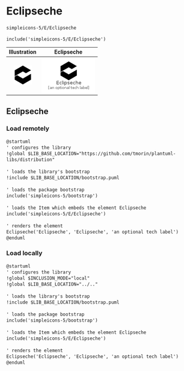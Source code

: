 # Eclipseche


```text
simpleicons-5/E/Eclipseche
```

```text
include('simpleicons-5/E/Eclipseche')
```



| Illustration | Eclipseche |
| :---: | :---: |
| ![illustration for Illustration](../../simpleicons-5/E/Eclipseche.png) | ![illustration for Eclipseche](../../simpleicons-5/E/Eclipseche.Local.png) |




## Eclipseche

### Load remotely
```plantuml
@startuml
' configures the library
!global $LIB_BASE_LOCATION="https://github.com/tmorin/plantuml-libs/distribution"

' loads the library's bootstrap
!include $LIB_BASE_LOCATION/bootstrap.puml

' loads the package bootstrap
include('simpleicons-5/bootstrap')

' loads the Item which embeds the element Eclipseche
include('simpleicons-5/E/Eclipseche')

' renders the element
Eclipseche('Eclipseche', 'Eclipseche', 'an optional tech label')
@enduml
```

### Load locally
```plantuml
@startuml
' configures the library
!global $INCLUSION_MODE="local"
!global $LIB_BASE_LOCATION="../.."

' loads the library's bootstrap
!include $LIB_BASE_LOCATION/bootstrap.puml

' loads the package bootstrap
include('simpleicons-5/bootstrap')

' loads the Item which embeds the element Eclipseche
include('simpleicons-5/E/Eclipseche')

' renders the element
Eclipseche('Eclipseche', 'Eclipseche', 'an optional tech label')
@enduml
```

